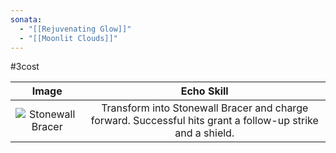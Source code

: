 ```yaml
---
sonata:
  - "[[Rejuvenating Glow]]"
  - "[[Moonlit Clouds]]"
---
```

#3cost

|                                            Image                                            |                                                 Echo Skill                                                 |
| :-----------------------------------------------------------------------------------------: | :--------------------------------------------------------------------------------------------------------: |
| ![Stonewall Bracer](https://img.game8.co/3883848/cd56d71791302c5db914d63ef59baccd.png/show) | Transform into Stonewall Bracer and charge forward. Successful hits grant a follow-up strike and a shield. |
